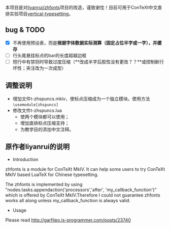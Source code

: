 本项目是对[liyanrui/zhfonts](https://github.com/liyanrui/zhfonts)项目的改造，谨致谢忱！目前可用于ConTeXt中文直排实验项目[vertical-typesetting](https://github.com/Fusyong/vertical-typesetting)。

## bug & TODO

* [x] 不再使用预设表，而是**根据字体数据实际测算（固定占位半字或一字），并缓存**
* [ ] 行头尾悬挂标点的bar的长度超越边框
* [ ] 短行中有禁则时导致过度压缩（**改成半字后胶性没有更改？？**或控制断行坏性；夹注改为一次成型）

## 调整说明

* 增加文件t-zhspuncs.mkiv，使标点压缩成为一个独立模块。使用方法`\usemodule[zhspuncs]`
* 修改文件t-zhspuncs.lua
    * 使两个模块都可以使用；
    * 增加直排标点压缩支持；
    * 为教学目的添加中文注释。

## 原作者liyanrui的说明

* Introduction

zhfonts is a module for ConTeXt MkIV. It can help some users to try ConTeXt MkIV based LuaTeX for Chinese typesetting.

The zhfonts is implemented by using "nodes.tasks.appendaction('processors','after', 'my_callback_function')" which is offered by ConTeXt MkIV.Therefore I could not guarantee zhfonts works all along unless my_callback_function is always valid.

* Usage

Please read http://garfileo.is-programmer.com/posts/23740

